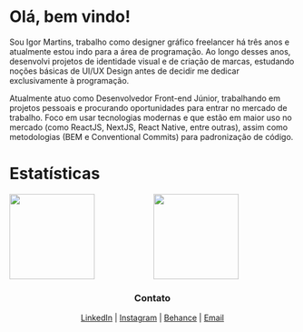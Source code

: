 # Olá, bem vindo!
Sou Igor Martins, trabalho como designer gráfico freelancer há três anos e atualmente estou indo para a área de programação. Ao longo desses anos, desenvolvi projetos de identidade visual e de criação de marcas, estudando noções básicas de UI/UX Design antes de decidir me dedicar exclusivamente à programação. 

Atualmente atuo como Desenvolvedor Front-end Júnior, trabalhando em projetos pessoais e procurando oportunidades para entrar no mercado de trabalho. Foco em usar tecnologias modernas e que estão em maior uso no mercado (como ReactJS, NextJS, React Native, entre outras), assim como metodologias (BEM e Conventional Commits) para padronização de código.

# Estatísticas
<p align="center">
  <img align="left" height="150px" src="https://github-readme-stats.vercel.app/api?username=igormartins4&theme=vision-friendly-dark&show_icons=true" />
  <img height="150px" src="https://github-readme-stats.vercel.app/api/top-langs/?username=igormartins4&layout=compact&theme=vision-friendly-dark"/>
</p>

<h3 align="center">Contato</h3>
<p align="center">
    <a href="https://www.linkedin.com/in/igormartins44/">LinkedIn</a> |
    <a href="https://www.instagram.com/titan.css">Instagram</a> |
    <a href="https://www.behance.net/titanstudio44">Behance</a> |
    <a href="igormartins.igor4@gmail.com">Email</a>
</p>